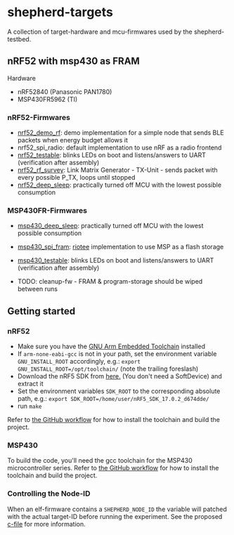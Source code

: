 # shepherd-targets

A collection of target-hardware and mcu-firmwares used by the shepherd-testbed.

## nRF52 with msp430 as FRAM

Hardware

- nRF52840 (Panasonic PAN1780)
- MSP430FR5962 (TI)


### nRF52-Firmwares

- [nrf52_demo_rf](/nrf52_demo_rf): demo implementation for a simple node that sends BLE packets when energy budget allows it
- nrf52_spi_radio: default implementation to use nRF as a radio frontend
- [nrf52_testable](/nrf52_testable): blinks LEDs on boot and listens/answers to UART (verification after assembly)
- [nrf52_rf_survey](/nrf52_rf_survey): Link Matrix Generator - TX-Unit - sends packet with every possible P_TX, loops until stopped
- [nrf52_deep_sleep](/nrf52_deep_sleep): practically turned off MCU with the lowest possible consumption

### MSP430FR-Firmwares

- [msp430_deep_sleep](/msp430_deep_sleep): practically turned off MCU with the lowest possible consumption
- [msp430_spi_fram](/msp430_spi_fram): [riotee](https://github.com/NessieCircuits/Riotee_MSP430Fram) implementation to use MSP as a flash storage
- [msp430_testable](/msp430_testable): blinks LEDs on boot and listens/answers to UART (verification after assembly)

- TODO: cleanup-fw - FRAM & program-storage should be wiped between runs

## Getting started

### nRF52

- Make sure you have the [GNU Arm Embedded Toolchain](https://developer.arm.com/tools-and-software/open-source-software/developer-tools/gnu-toolchain/gnu-rm/downloads) installed
- If `arm-none-eabi-gcc` is not in your path, set the environment variable `GNU_INSTALL_ROOT` accordingly, e.g.: `export GNU_INSTALL_ROOT=/opt/toolchain/` (note the trailing foreslash)
- Download the nRF5 SDK from [here.](https://www.nordicsemi.com/Software-and-tools/Software/nRF5-SDK/Download "here.") (You don't need a SoftDevice) and extract it
- Set the environment variables `SDK_ROOT` to the corresponding absolute path, e.g.: `export SDK_ROOT=/home/user/nRF5_SDK_17.0.2_d674dde/`
- run `make`

Refer to [the GitHub workflow](../.github/workflows/build_nrf.yml) for how to install the toolchain and build the project.

### MSP430

To build the code, you'll need the gcc toolchain for the MSP430 microcontroller series. Refer to [the GitHub workflow](../.github/workflows/build_msp.yml) for how to install the toolchain and build the project.

### Controlling the Node-ID

When an elf-firmware contains a ``SHEPHERD_NODE_ID`` the variable will patched with the actual target-ID before running the experiment. See the proposed [c-file](/nrf52_demo_rf/src/shepherd_node_id.c) for more information.
